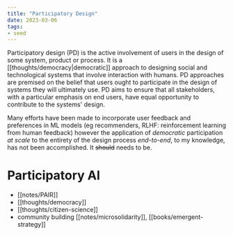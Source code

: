 ```yaml
---
title: "Participatory Design"
date: 2023-03-06
tags:
- seed
---
```

Participatory design (PD) is the active involvement of users in the design of some system, product or process. It is a [[thoughts/democracy|democratic]] approach to designing social and technological systems that involve  interaction with humans. PD approaches are premised on the belief that users ought to participate in the design of systems they will ultimately use. PD aims to ensure that all stakeholders, with a particular emphasis on end users, have equal opportunity to contribute to the systems' design.

Many efforts have been made to incorporate user feedback and preferences in ML models (eg recommenders, RLHF: reinforcement learning from human feedback) however the application of *democratic* participation *at scale* to the entirety of the design process *end-to-end*, to my knowledge, has not been accomplished. It ~~should~~ needs to be.

# Participatory AI
- [[notes/PAIR]]
- [[thoughts/democracy]]
- [[thoughts/citizen-science]]
- community building [[notes/microsolidarity]], [[books/emergent-strategy]]


